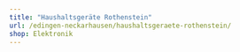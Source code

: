 ```yaml
---
title: "Haushaltsgeräte Rothenstein"
url: /edingen-neckarhausen/haushaltsgeraete-rothenstein/
shop: Elektronik
---
```

